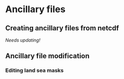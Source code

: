 # Ancillary files


## Creating ancillary files from netcdf
*Needs updating!*

## Ancillary file modification

### Editing land sea masks